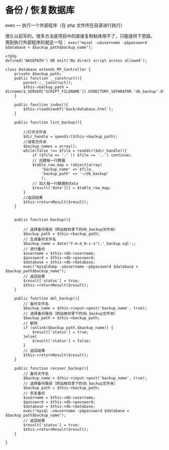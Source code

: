 # 备份 / 恢复数据库

exec — 执行一个外部程序（在 php 文件所在目录进行执行）  

很久以前写的，很多方法是项目中的直接复制粘体用不了，只能提供下思路。  
用到执行外部程序的就这一句：
`exec("mysql -u$username -p$password $database < $backup_path$backup_name");`

    <?php
    defined('BASEPATH') OR exit('No direct script access allowed');

    class Database extends MY_Controller {
    	private $backup_path;
    	public function __construct(){
    		parent::__construct();
    		$this->backup_path = dirname($_SERVER['SCRIPT_FILENAME']).DIRECTORY_SEPARATOR.'db_backup'.DIRECTORY_SEPARATOR;
    	}

    	public function index(){
    		$this->loadViewhf('back/database.html');
    	}

    	public function list_backup(){
    		
    		//打开文件夹
    		$dir_handle = opendir($this->backup_path);
    		//读取文件夹
    		$backup_names = array(); 
    		while(false !== $file = readdir($dir_handle)){
    			if ($file == '.' || $file == '..') continue;
    			// 创建每一行数据
    			$table_row_map = (object)array(
    				'backup_name' => $file,
    				'backup_path' => '~/db_backup'
    				);
    			// 加入每一行数据到data
    			$result['data'][] = $table_row_map;
    		}
    		//返回结果	
            $this->returnResult($result);
    	}


    	public function backup(){

    		// 选择备份路径（网站根目录下的db_backup文件夹）
    		$backup_path = $this->backup_path;
    		// 生成备份文件名
    		$backup_name = date("Y-m-d_H-i-s").'_backup.sql';;
    		// 进行备份
    		$username = $this->db->username;
    		$password = $this->db->password;
    		$database = $this->db->database;
    		exec("mysqldump -u$username -p$password $database > $backup_path$backup_name");
    		// 返回结果
    		$result['status'] = true;
    		$this->returnResult($result);
    	}

    	public function del_backup(){
    		// 备份文件名
    		$backup_name = $this->input->post('backup_name', true);
    		// 选择备份路径（网站根目录下的db_backup文件夹）
    		$backup_path = $this->backup_path;
    		// 删除
    		if (unlink($backup_path.$backup_name)) {
    			$result['status'] = true;
    		}else{
    			$result['status'] = false;
    		}
    		// 返回结果
    		$this->returnResult($result);
    	}

    	public function recover_backup(){
    		// 备份文件名
    		$backup_name = $this->input->post('backup_name', true);
    		// 选择备份路径（网站根目录下的db_backup文件夹）
    		$backup_path = $this->backup_path;
    		// 恢复备份
    		$username = $this->db->username;
    		$password = $this->db->password;
    		$database = $this->db->database;
    		exec("mysql -u$username -p$password $database < $backup_path$backup_name");
    		// 返回结果
    		$result['status'] = true;
    		$this->returnResult($result);
    	}

    }
